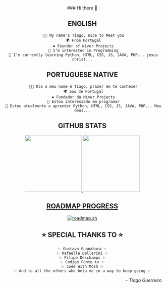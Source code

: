 
<div align="center">
  ### Hi there 👋
  
  ## ENGLISH
  
     🧑🏽 My name's Tiago, nice to Meet you
     🌍 From Portugal
     ❤️ Founder of Niver Projects
     👀 I’m interested in Programming
     🌱 I’m currently learning Python, HTML, CSS, JS, JAVA, PHP... jesus christ...
  
  ## PORTUGUESE NATIVE
  
     🧑🏽 Ola o meu nome é Tiago, prazer em te conhecer
     🌍 Sou de Portugal
     ❤️ Fundador da Niver Projects
     👀 Estou interessado em programar
     🌱 Estou atualmente a aprender Python, HTML, CSS, JS, JAVA, PHP... Meu deus...
  
  ## GITHUB STATS
  
  <div align="center">
    <a href="https://github.com/SorenKazam">
    <img height="180em" src="https://github-readme-stats.vercel.app/api?username=sorenkazam&show_icons=true&theme=dark&include_all_commits=true&count_private=true"/>
    <img height="180em" src="https://github-readme-stats.vercel.app/api/top-langs/?username=sorenkazam&layout=compact&langs_count=7&theme=dark"/>
  </div>
  
  ## ROADMAP PROGRESS
  
  <div align="center">
    <a href="https://roadmap.sh"><img src="https://api.roadmap.sh/v1-badge/tall/651427562f8c6d847b14b19e?variant=dark" alt="roadmap.sh"/></a>
  </div>
   
  ## ⭐ SPECIAL THANKS TO ⭐
    ✨ Gustavo Guanabara ✨
    ✨ Rafaella Ballerini ✨
    ✨ Filipe Deschamps ✨
    ✨ Codigo Fonte tv ✨
    ✨ Code With Mosh ✨
    ✨ And to all the others who help me in a way to keep going ✨
    
  </div>
  
  <div align="right">
    - <i>Tiago Guerreiro</i>
  </div>
